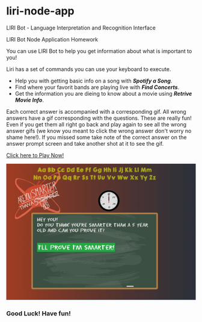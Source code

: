 # liri-node-app
LIRI Bot - Language Interpretation and Recognition Interface

LIRI Bot Node Application Homework 

You can use LIRI Bot to help you get information about what is important to you!

Liri has a set of commands you can use your keyboard to execute. 

* Help you with getting basic info on a song with ___Spotify a Song___.
* Find where your favorit bands are playing live with ___Find Concerts___.
* Get the information you are dieing to know about a movie using ___Retrive Movie Info___.

Each correct answer is accompanied with a corresponding gif. All wrong answers have a gif corresponding with the questions. These are really fun! Even if you get them all right go back and play again to see all the wrong answer gifs (we know you meant to click the wrong answer don't worry no shame here!). If you missed some take note of the correct answer on the answer prompt screen and take another shot at it to see the gif.

[Click here to Play Now!](https://jack87.github.io/TriviaGame/)

![screenshot](https://raw.githubusercontent.com/Jack87/TriviaGame/master/assets/images/screenShotTrivia.PNG)

### Good Luck! Have fun!